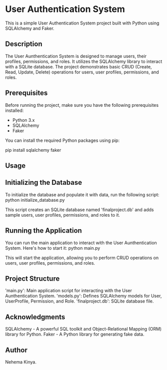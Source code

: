 # User Authentication System

This is a simple User Authentication System project built with Python using SQLAlchemy and Faker.

## Description

The User Aunthentication System is designed to manage users, their profiles, permissions, and roles. It utilizes the SQLAlchemy library to interact with a SQLite database. The project demonstrates basic CRUD (Create, Read, Update, Delete) operations for users, user profiles, permissions, and roles.

## Prerequisites

Before running the project, make sure you have the following prerequisites installed:

- Python 3.x
- SQLAlchemy
- Faker

You can install the required Python packages using pip:

   pip install sqlalchemy faker

## Usage

## Initializing the Database

To initialize the database and populate it with data, run the following script:
   python initialize_database.py

This script creates an SQLite database named 'finalproject.db' and adds sample users, user profiles, permissions, and roles to it.

## Running the Application

You can run the main application to interact with the User Aunthentication System. Here's how to start it:
      python main.py

This will start the application, allowing you to perform CRUD operations on users, user profiles, permissions, and roles.

## Project Structure

'main.py': Main application script for interacting with the User Aunthentication System.
'models.py': Defines SQLAlchemy models for User, UserProfile, Permission, and Role.
'finalproject.db': SQLite database file.

## Acknowledgments

SQLAlchemy - A powerful SQL toolkit and Object-Relational Mapping (ORM) library for Python.
Faker - A Python library for generating fake data.

## Author

Nehema Kinya.



